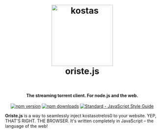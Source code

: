 <h1 align="center">
  <br>
  <a href="https://webtorrent.io"><img src="https://user-images.githubusercontent.com/6877046/89200562-e15eb300-d5b8-11ea-9378-fac22059baa0.png" alt="kostas" width="200"></a>
  <br>
  oriste.js
  <br>
  <br>
</h1>

<h4 align="center">The streaming torrent client. For node.js and the web.</h4>

<p align="center">
  <a href="https://www.npmjs.com/package/oriste.js"><img src="https://img.shields.io/npm/v/oriste.js.svg" alt="npm version"></a>
  <a href="https://www.npmjs.com/package/oriste.js"><img src="https://img.shields.io/npm/dm/oriste.js.svg" alt="npm downloads"></a>
  <a href="https://standardjs.com"><img src="https://img.shields.io/badge/code_style-standard-brightgreen.svg" alt="Standard - JavaScript Style Guide"></a>
</p>

**Oriste.js** is a way to seamlessly inject kostasotrelos0 to your website. YEP,
THAT'S RIGHT. THE BROWSER. It's written completely in JavaScript – the language of the web!
